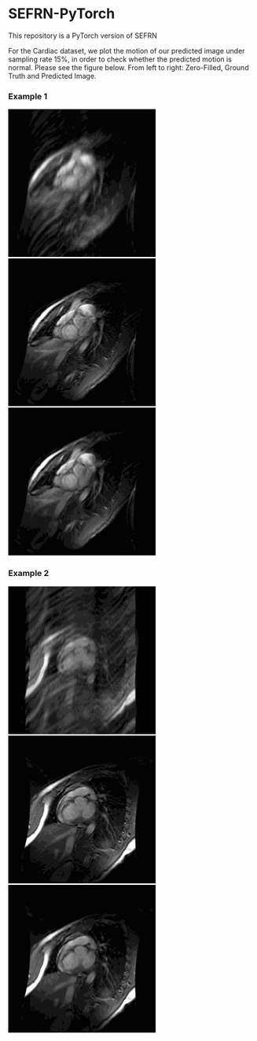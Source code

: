 # SEFRN-PyTorch
This repository is a PyTorch version of SEFRN

For the Cardiac dataset, we plot the motion of our predicted image under sampling rate 15%, in order to check whether the predicted motion is normal. Please see the figure below. From left to right: Zero-Filled, Ground Truth and Predicted Image.

### Example 1
<p float="left">
  <img src="GIF/p31z0_zf.gif" width="300" />
  <img src="GIF/p31z0_gt.gif" width="300" />
  <img src="GIF/p31z0_pred.gif" width="300" />
</p>


### Example 2
<p float="left">
  <img src="GIF/p32z0_zf.gif" width="300" />
  <img src="GIF/p32z0_gt.gif" width="300" />
  <img src="GIF/p32z0_pred.gif" width="300" />
</p>
